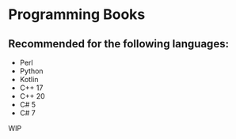 # Programming Books
## Recommended for the following languages:
<ul>
 <li>Perl</li>
 <li>Python</li>
 <li>Kotlin</li>
 <li>C++ 17</li>
 <li>C++ 20</li>
 <li>C# 5</li>
 <li>C# 7</li>
</ul>

WIP
